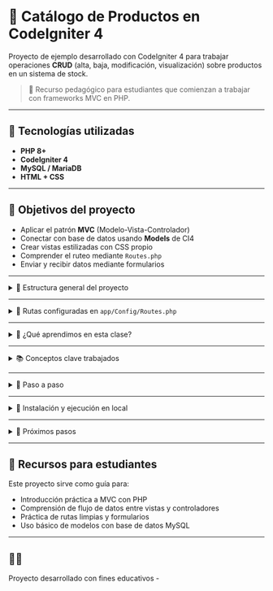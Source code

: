 # 💾 Catálogo de Productos en CodeIgniter 4

Proyecto de ejemplo desarrollado con CodeIgniter 4 para trabajar operaciones **CRUD** (alta, baja, modificación, visualización) sobre productos en un sistema de stock.

> 🌱 Recurso pedagógico para estudiantes que comienzan a trabajar con frameworks MVC en PHP.

---

## 🔧 Tecnologías utilizadas

* **PHP 8+**
* **CodeIgniter 4**
* **MySQL / MariaDB**
* **HTML + CSS**

---

## 🌟 Objetivos del proyecto

* Aplicar el patrón **MVC** (Modelo-Vista-Controlador)
* Conectar con base de datos usando **Models** de CI4
* Crear vistas estilizadas con CSS propio
* Comprender el ruteo mediante `Routes.php`
* Enviar y recibir datos mediante formularios

---

<details>
<summary>📁 Estructura general del proyecto</summary>

```text
/app
 ├── Controllers
 │    ├── Home.php
 │    ├── Productos.php
 │    └── StockController.php
 ├── Models
 │    └── ProductosModel.php
 ├── Views
 │    ├── layouts/
 │    │    └── main.php
 │    ├── stock/
 │    │    ├── index.php
 │    │    ├── detalle.php
 │    │    └── form.php
 │    ├── home/
 │    │    └── index.php
 │    └── productos.php
/public
 ├── css/
 │    └── estilos.css
 └── index.php
```

</details>

---

<details>
<summary>🚦 Rutas configuradas en <code>app/Config/Routes.php</code></summary>

```php
$routes->get('/',                        'Home::index');
$routes->get('stock',                    'StockController::index');
$routes->get('stock/verDetalle/(:num)',  'StockController::verDetalle/$1');
$routes->get('stock/editar/(:num)',      'StockController::actualizarStockForm/$1');
$routes->post('stock/actualizar/(:num)','StockController::actualizarStock/$1');
$routes->get('productos/crear',          'StockController::actualizarStockForm/0');
$routes->post('productos/guardar',       'StockController::actualizarStock/0');
```

</details>

---

<details>
<summary>🧠 ¿Qué aprendimos en esta clase?</summary>

* Crear un controlador y vincularlo a una vista.
* Usar un modelo para acceder a la base de datos.
* Aplicar el uso de layouts para mantener una estructura común.
* Armar formularios para editar y actualizar datos.
* Pasar parámetros por **URL** (ej. `/stock/verDetalle/5`).
* Preparar rutas para operaciones **pendientes** (crear y borrar).

</details>

---

<details>
<summary>📚 Conceptos clave trabajados</summary>

### ¿Qué es CodeIgniter?

CodeIgniter es un framework PHP liviano, basado en el patrón Modelo-Vista-Controlador (MVC), que facilita el desarrollo rápido de aplicaciones web con una estructura clara y organizada.

### ¿Qué es el patrón MVC?

* **Modelo (Model):** Maneja la lógica de datos y las consultas a la base de datos.
* **Vista (View):** Es la parte visual de la aplicación, lo que el usuario ve.
* **Controlador (Controller):** Recibe las solicitudes del usuario, coordina con el modelo y carga la vista correspondiente.

### ¿Qué hace cada parte del proyecto?

* **Controladores:** Manejan la lógica del flujo de la app. Ej: `StockController` gestiona la visualización, edición y detalle de productos.
* **Modelos:** Acceden a los datos. `ProductosModel` trabaja sobre la tabla `productos`.
* **Vistas:** Son los archivos `.php` que representan las páginas que el usuario ve. Están organizadas en carpetas como `stock/`, `home/`, etc.
* **Rutas:** Se definen en `Routes.php` y permiten mapear URLs con métodos de los controladores.

</details>

---

<details>
<summary>📌 Paso a paso</summary>

1. Creamos el controlador `Home.php` y la vista inicial `/views/home/index.php`.
2. Creamos la base de datos y la tabla `productos`.
3. Creamos el modelo `ProductosModel.php` conectado a dicha tabla.
4. Creamos el controlador `StockController` para listar, ver detalle y editar productos.
5. Creamos las vistas `stock/index.php`, `stock/detalle.php`, y `stock/form.php`.
6. Estilizamos las vistas con CSS desde `/public/css/estilos.css`
7. Definimos rutas limpias y claras desde `Routes.php`
8. Dejamos preparados los botones y formularios para:

   * Agregar nuevo producto (a implementar)
   * Eliminar producto (a implementar)

</details>

---

<details>
<summary>🚀 Instalación y ejecución en local</summary>

```bash
# 1. Clonar el repositorio
git clone https://github.com/tu_usuario/ci4-catalogo-productos.git

# 2. Ingresar al proyecto
cd ci4-catalogo-productos
```

**Configurar el archivo `.env`:**

```bash
database.default.hostname = localhost
database.default.database = nombre_basededatos
database.default.username = tu_usuario
database.default.password = tu_password
database.default.DBDriver = MySQLi
```

**Importar el archivo `.sql`** con la tabla `productos`.

**Levantar el servidor:**

```bash
php spark serve
```

**Navegar a:**

* `http://localhost:8080/` → página inicial
* `http://localhost:8080/stock` → listado de productos

</details>

---

<details>
<summary>🚧 Próximos pasos</summary>

* [ ] **Alta de productos:** Crear nuevos productos desde un formulario. Incluir validaciones básicas como nombre obligatorio, precio positivo, etc.
* [ ] **Eliminar producto:** Agregar botón para borrar productos. Mostrar confirmación previa.
* [ ] **Mensajes flash:** Notificar al usuario cuando se realiza una acción (creación, edición, eliminación).
* [ ] **Validaciones en servidor:** Asegurar que los datos enviados desde formularios sean válidos antes de guardar en base.
* [ ] **Feedback visual:** Mostrar errores en los formularios de forma clara y amigable.
* [ ] **Estilos adicionales:** Mejorar detalles visuales, transiciones, mensajes, botones.
* [ ] **Testeo con datos reales:** Agregar productos de prueba y probar todo el flujo completo.
* [ ] **Documentar funciones faltantes:** Dejar anotado en el código qué partes podrían expandirse en una próxima clase.

</details>

---

## 📘 Recursos para estudiantes

Este proyecto sirve como guía para:

* Introducción práctica a MVC con PHP
* Comprensión de flujo de datos entre vistas y controladores
* Práctica de rutas limpias y formularios
* Uso básico de modelos con base de datos MySQL

---

## 🧑‍💻 

Proyecto desarrollado con fines educativos -
